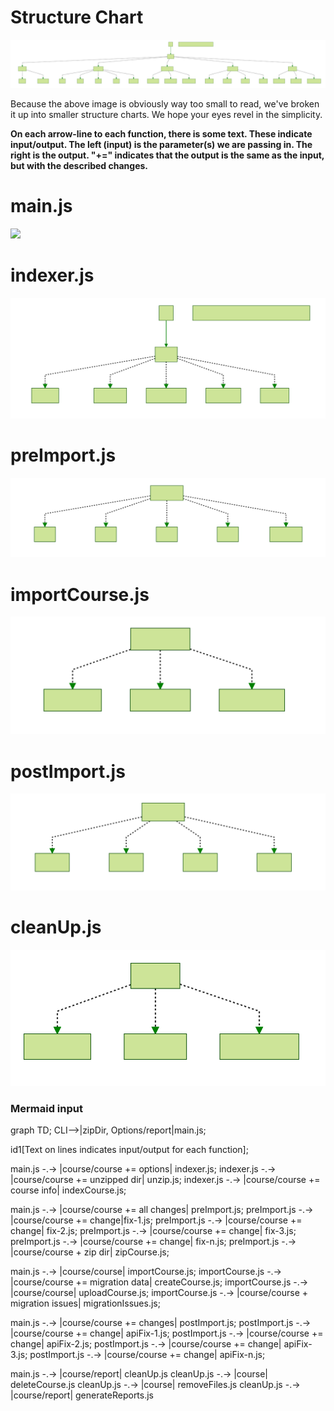 # Structure Chart

<img src="./mermaid-diagram-20170918154208.svg">

Because the above image is obviously way too small to read, we've broken it up into smaller structure charts. We hope your eyes revel in the simplicity.

**On each arrow-line to each function, there is some text. These indicate input/output. The left (input) is the parameter(s) we are passing in. The right is the output. "+=" indicates that the output is the same as the input, but with the described changes.**

# main.js
<img src="./structureCharts/structureCharts/main-sc.svg">

# indexer.js
<img src="./structureCharts/main-sc.svg">

# preImport.js
<img src="./structureCharts/preImport-sc.svg">

# importCourse.js
<img src="./structureCharts/importCourse-sc.svg">

# postImport.js
<img src="./structureCharts/postImport-sc.svg">

# cleanUp.js
<img src="./structureCharts/cleanUp-sc.svg">


### Mermaid input
graph TD;
CLI-->|zipDir, Options/report|main.js;

id1[Text on lines indicates input/output for each function];

main.js -.-> |course/course += options| indexer.js;
indexer.js -.-> |course/course += unzipped dir| unzip.js;
indexer.js -.-> |course/course += course info| indexCourse.js;

main.js -.-> |course/course += all changes| preImport.js;
preImport.js -.-> |course/course += change|fix-1.js;
preImport.js -.-> |course/course += change| fix-2.js;
preImport.js -.-> |course/course += change| fix-3.js;
preImport.js -.-> |course/course += change| fix-n.js;
preImport.js -.-> |course/course + zip dir| zipCourse.js;

main.js -.-> |course/course| importCourse.js;
importCourse.js -.-> |course/course += migration data| createCourse.js;
importCourse.js -.-> |course/course| uploadCourse.js;
importCourse.js -.-> |course/course + migration issues| migrationIssues.js;

main.js -.-> |course/course += changes| postImport.js;
postImport.js -.-> |course/course += change| apiFix-1.js;
postImport.js -.-> |course/course += change| apiFix-2.js;
postImport.js -.-> |course/course += change| apiFix-3.js;
postImport.js -.-> |course/course += change| apiFix-n.js;

main.js -.-> |course/report| cleanUp.js
cleanUp.js -.-> |course| deleteCourse.js
cleanUp.js -.-> |course| removeFiles.js
cleanUp.js -.-> |course/report| generateReports.js
